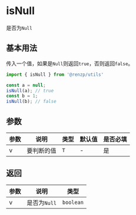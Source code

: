 # isNull

是否为`Null`

## 基本用法

传入一个值，如果是`Null`则返回`true`，否则返回`false`。

```ts
import { isNull } from '@renzp/utils'

const a = null;
isNull(a); // true
const b = 1;
isNull(b); // false
```

## 参数

| 参数 | 说明       | 类型 | 默认值 | 是否必填 |
| ---- | ---------- | ---- | ------ | -------- |
| v    | 要判断的值 | `T`  | -      | 是       |

## 返回

| 参数 | 说明         | 类型      |
| ---- | ------------ | --------- |
| v    | 是否为`Null` | `boolean` |
